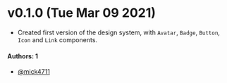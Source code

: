 # v0.1.0 (Tue Mar 09 2021)

- Created first version of the design system, with `Avatar`, `Badge`, `Button`, `Icon` and `Link` components.

#### Authors: 1

- [@mick4711](https://github.com/mick4711)
